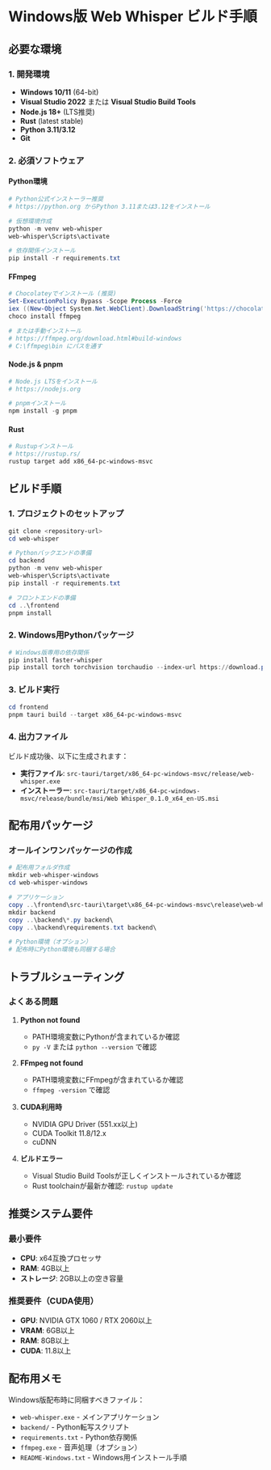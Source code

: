 # Windows版 Web Whisper ビルド手順

## 必要な環境

### 1. 開発環境
- **Windows 10/11** (64-bit)
- **Visual Studio 2022** または **Visual Studio Build Tools**
- **Node.js 18+** (LTS推奨)
- **Rust** (latest stable)
- **Python 3.11/3.12**
- **Git**

### 2. 必須ソフトウェア

#### Python環境
```powershell
# Python公式インストーラー推奨
# https://python.org からPython 3.11または3.12をインストール

# 仮想環境作成
python -m venv web-whisper
web-whisper\Scripts\activate

# 依存関係インストール
pip install -r requirements.txt
```

#### FFmpeg
```powershell
# Chocolateyでインストール (推奨)
Set-ExecutionPolicy Bypass -Scope Process -Force
iex ((New-Object System.Net.WebClient).DownloadString('https://chocolatey.org/install.ps1'))
choco install ffmpeg

# または手動インストール
# https://ffmpeg.org/download.html#build-windows
# C:\ffmpeg\bin にパスを通す
```

#### Node.js & pnpm
```powershell
# Node.js LTSをインストール
# https://nodejs.org

# pnpmインストール
npm install -g pnpm
```

#### Rust
```powershell
# Rustupインストール
# https://rustup.rs/
rustup target add x86_64-pc-windows-msvc
```

## ビルド手順

### 1. プロジェクトのセットアップ
```powershell
git clone <repository-url>
cd web-whisper

# Pythonバックエンドの準備
cd backend
python -m venv web-whisper
web-whisper\Scripts\activate
pip install -r requirements.txt

# フロントエンドの準備
cd ..\frontend
pnpm install
```

### 2. Windows用Pythonパッケージ
```powershell
# Windows版専用の依存関係
pip install faster-whisper
pip install torch torchvision torchaudio --index-url https://download.pytorch.org/whl/cu118
```

### 3. ビルド実行
```powershell
cd frontend
pnpm tauri build --target x86_64-pc-windows-msvc
```

### 4. 出力ファイル
ビルド成功後、以下に生成されます：
- **実行ファイル**: `src-tauri/target/x86_64-pc-windows-msvc/release/web-whisper.exe`
- **インストーラー**: `src-tauri/target/x86_64-pc-windows-msvc/release/bundle/msi/Web Whisper_0.1.0_x64_en-US.msi`

## 配布用パッケージ

### オールインワンパッケージの作成
```powershell
# 配布用フォルダ作成
mkdir web-whisper-windows
cd web-whisper-windows

# アプリケーション
copy ..\frontend\src-tauri\target\x86_64-pc-windows-msvc\release\web-whisper.exe .
mkdir backend
copy ..\backend\*.py backend\
copy ..\backend\requirements.txt backend\

# Python環境（オプション）
# 配布時にPython環境も同梱する場合
```

## トラブルシューティング

### よくある問題

1. **Python not found**
   - PATH環境変数にPythonが含まれているか確認
   - `py -V` または `python --version` で確認

2. **FFmpeg not found**
   - PATH環境変数にFFmpegが含まれているか確認
   - `ffmpeg -version` で確認

3. **CUDA利用時**
   - NVIDIA GPU Driver (551.xx以上)
   - CUDA Toolkit 11.8/12.x
   - cuDNN

4. **ビルドエラー**
   - Visual Studio Build Toolsが正しくインストールされているか確認
   - Rust toolchainが最新か確認: `rustup update`

## 推奨システム要件

### 最小要件
- **CPU**: x64互換プロセッサ
- **RAM**: 4GB以上
- **ストレージ**: 2GB以上の空き容量

### 推奨要件（CUDA使用）
- **GPU**: NVIDIA GTX 1060 / RTX 2060以上
- **VRAM**: 6GB以上
- **RAM**: 8GB以上
- **CUDA**: 11.8以上

## 配布用メモ

Windows版配布時に同梱すべきファイル：
- `web-whisper.exe` - メインアプリケーション
- `backend/` - Python転写スクリプト
- `requirements.txt` - Python依存関係
- `ffmpeg.exe` - 音声処理（オプション）
- `README-Windows.txt` - Windows用インストール手順
